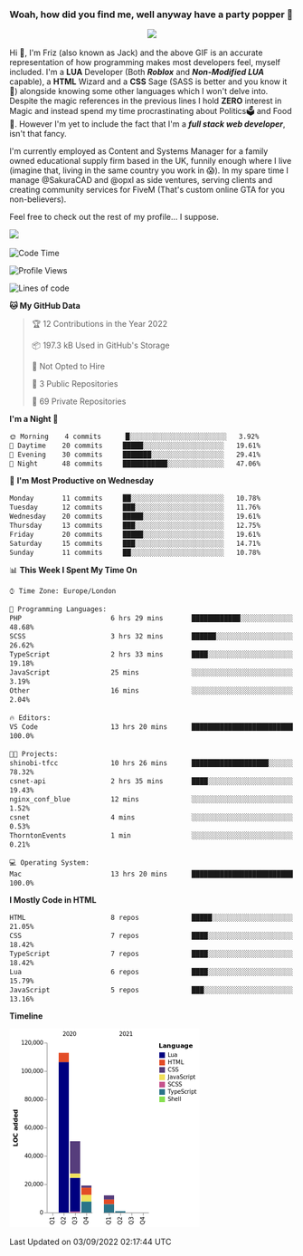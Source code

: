 ### Woah, how did you find me, well anyway have a party popper 🎉

<p align="center">
  <img  src="https://66.media.tumblr.com/d2766024a15e8c140bf20f314664eed2/d1615166bf58615c-d8/s400x600/aabc473a64edc43599d5345fd1e9e792d66ecc48.gifv">
</p>

Hi :wave:, I'm Friz (also known as Jack) and the above GIF is an accurate representation of how programming makes most developers feel, myself included. I'm a **LUA** Developer (Both ***Roblox*** and ***Non-Modified LUA*** capable), a **HTML** Wizard and a **CSS** Sage (SASS is better and you know it :pray:) alongside knowing some other languages which I won't delve into. Despite the magic references in the previous lines I hold **ZERO** interest in Magic and instead spend my time procrastinating about Politics🗳️ and Food🍔. However I'm yet to include the fact that I'm a ***full stack web developer***, isn't that fancy.

I'm currently employed as Content and Systems Manager for a family owned educational supply firm based in the UK, funnily enough where I live (imagine that, living in the same country you work in 😱). In my spare time I manage @SakuraCAD and @opxl as side ventures, serving clients and creating community services for FiveM (That's custom online GTA for you non-believers).

Feel free to check out the rest of my profile... I suppose.

<a href="https://github.com/anuraghazra/github-readme-stats">
  <img  src="https://github-readme-stats.vercel.app/api?username=JackOPXL&count_private=true&show_icons=true&theme=tokyonight" />
</a>



<!--START_SECTION:waka-->
![Code Time](http://img.shields.io/badge/Code%20Time-555%20hrs%2017%20mins-blue)

![Profile Views](http://img.shields.io/badge/Profile%20Views-0-blue)

![Lines of code](https://img.shields.io/badge/From%20Hello%20World%20I%27ve%20Written-197%20Thousand%20lines%20of%20code-blue)

**🐱 My GitHub Data** 

> 🏆 12 Contributions in the Year 2022
 > 
> 📦 197.3 kB Used in GitHub's Storage 
 > 
> 🚫 Not Opted to Hire
 > 
> 📜 3 Public Repositories 
 > 
> 🔑 69 Private Repositories  
 > 
**I'm a Night 🦉** 

```text
🌞 Morning    4 commits      █░░░░░░░░░░░░░░░░░░░░░░░░   3.92% 
🌆 Daytime    20 commits     █████░░░░░░░░░░░░░░░░░░░░   19.61% 
🌃 Evening    30 commits     ███████░░░░░░░░░░░░░░░░░░   29.41% 
🌙 Night      48 commits     ███████████░░░░░░░░░░░░░░   47.06%

```
📅 **I'm Most Productive on Wednesday** 

```text
Monday       11 commits     ██░░░░░░░░░░░░░░░░░░░░░░░   10.78% 
Tuesday      12 commits     ███░░░░░░░░░░░░░░░░░░░░░░   11.76% 
Wednesday    20 commits     █████░░░░░░░░░░░░░░░░░░░░   19.61% 
Thursday     13 commits     ███░░░░░░░░░░░░░░░░░░░░░░   12.75% 
Friday       20 commits     █████░░░░░░░░░░░░░░░░░░░░   19.61% 
Saturday     15 commits     ███░░░░░░░░░░░░░░░░░░░░░░   14.71% 
Sunday       11 commits     ██░░░░░░░░░░░░░░░░░░░░░░░   10.78%

```


📊 **This Week I Spent My Time On** 

```text
⌚︎ Time Zone: Europe/London

💬 Programming Languages: 
PHP                      6 hrs 29 mins       ████████████░░░░░░░░░░░░░   48.68% 
SCSS                     3 hrs 32 mins       ██████░░░░░░░░░░░░░░░░░░░   26.62% 
TypeScript               2 hrs 33 mins       ████░░░░░░░░░░░░░░░░░░░░░   19.18% 
JavaScript               25 mins             ░░░░░░░░░░░░░░░░░░░░░░░░░   3.19% 
Other                    16 mins             ░░░░░░░░░░░░░░░░░░░░░░░░░   2.04%

🔥 Editors: 
VS Code                  13 hrs 20 mins      █████████████████████████   100.0%

🐱‍💻 Projects: 
shinobi-tfcc             10 hrs 26 mins      ███████████████████░░░░░░   78.32% 
csnet-api                2 hrs 35 mins       ████░░░░░░░░░░░░░░░░░░░░░   19.43% 
nginx_conf_blue          12 mins             ░░░░░░░░░░░░░░░░░░░░░░░░░   1.52% 
csnet                    4 mins              ░░░░░░░░░░░░░░░░░░░░░░░░░   0.53% 
ThorntonEvents           1 min               ░░░░░░░░░░░░░░░░░░░░░░░░░   0.21%

💻 Operating System: 
Mac                      13 hrs 20 mins      █████████████████████████   100.0%

```

**I Mostly Code in HTML** 

```text
HTML                     8 repos             █████░░░░░░░░░░░░░░░░░░░░   21.05% 
CSS                      7 repos             ████░░░░░░░░░░░░░░░░░░░░░   18.42% 
TypeScript               7 repos             ████░░░░░░░░░░░░░░░░░░░░░   18.42% 
Lua                      6 repos             ████░░░░░░░░░░░░░░░░░░░░░   15.79% 
JavaScript               5 repos             ███░░░░░░░░░░░░░░░░░░░░░░   13.16%

```


**Timeline**

![Chart not found](https://raw.githubusercontent.com/JackOPXL/JackOPXL/master/charts/bar_graph.png) 


 Last Updated on 03/09/2022 02:17:44 UTC
<!--END_SECTION:waka-->

